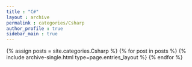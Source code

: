 ```yaml
---
title : "C#"
layout : archive
permalink : categories/Csharp
author_profile : true
sidebar_main : true
---
```


{% assign posts = site.categories.Csharp %}
{% for post in posts %} {% include archive-single.html type=page.entries_layout %} {% endfor %}